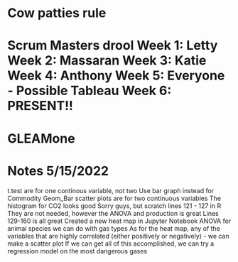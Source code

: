
# Cow patties rule
Scrum Masters drool
Week 1: Letty
Week 2: Massaran
Week 3: Katie
Week 4: Anthony
Week 5: Everyone - Possible Tableau
Week 6: PRESENT!!
=======
# GLEAMone
# Notes 5/15/2022
t.test are for one continous variable, not two
Use bar graph instead for Commodity
Geom_Bar
scatter plots are for two continuous variables
The histogram for CO2 looks good
Sorry guys, but scratch lines 121 - 127 in R
They are not needed, however the ANOVA and production is great
Lines 129-160 is all great
Created a new heat map in Jupyter Notebook
ANOVA for animal species we can do with gas types
As for the heat map, any of the variables that are highly correlated (either positively or negatively) - we can make a scatter plot
If we can get all of this accomplished, we can try a regression model on the most dangerous gases
